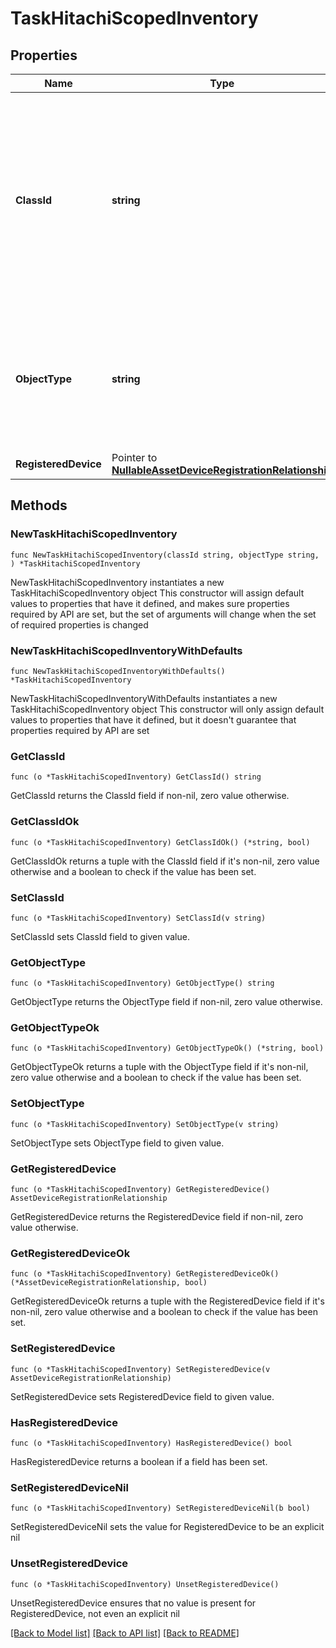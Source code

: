 # TaskHitachiScopedInventory

## Properties

Name | Type | Description | Notes
------------ | ------------- | ------------- | -------------
**ClassId** | **string** | The fully-qualified name of the instantiated, concrete type. This property is used as a discriminator to identify the type of the payload when marshaling and unmarshaling data. | [default to "task.HitachiScopedInventory"]
**ObjectType** | **string** | The fully-qualified name of the instantiated, concrete type. The value should be the same as the &#39;ClassId&#39; property. | [default to "task.HitachiScopedInventory"]
**RegisteredDevice** | Pointer to [**NullableAssetDeviceRegistrationRelationship**](AssetDeviceRegistrationRelationship.md) |  | [optional] 

## Methods

### NewTaskHitachiScopedInventory

`func NewTaskHitachiScopedInventory(classId string, objectType string, ) *TaskHitachiScopedInventory`

NewTaskHitachiScopedInventory instantiates a new TaskHitachiScopedInventory object
This constructor will assign default values to properties that have it defined,
and makes sure properties required by API are set, but the set of arguments
will change when the set of required properties is changed

### NewTaskHitachiScopedInventoryWithDefaults

`func NewTaskHitachiScopedInventoryWithDefaults() *TaskHitachiScopedInventory`

NewTaskHitachiScopedInventoryWithDefaults instantiates a new TaskHitachiScopedInventory object
This constructor will only assign default values to properties that have it defined,
but it doesn't guarantee that properties required by API are set

### GetClassId

`func (o *TaskHitachiScopedInventory) GetClassId() string`

GetClassId returns the ClassId field if non-nil, zero value otherwise.

### GetClassIdOk

`func (o *TaskHitachiScopedInventory) GetClassIdOk() (*string, bool)`

GetClassIdOk returns a tuple with the ClassId field if it's non-nil, zero value otherwise
and a boolean to check if the value has been set.

### SetClassId

`func (o *TaskHitachiScopedInventory) SetClassId(v string)`

SetClassId sets ClassId field to given value.


### GetObjectType

`func (o *TaskHitachiScopedInventory) GetObjectType() string`

GetObjectType returns the ObjectType field if non-nil, zero value otherwise.

### GetObjectTypeOk

`func (o *TaskHitachiScopedInventory) GetObjectTypeOk() (*string, bool)`

GetObjectTypeOk returns a tuple with the ObjectType field if it's non-nil, zero value otherwise
and a boolean to check if the value has been set.

### SetObjectType

`func (o *TaskHitachiScopedInventory) SetObjectType(v string)`

SetObjectType sets ObjectType field to given value.


### GetRegisteredDevice

`func (o *TaskHitachiScopedInventory) GetRegisteredDevice() AssetDeviceRegistrationRelationship`

GetRegisteredDevice returns the RegisteredDevice field if non-nil, zero value otherwise.

### GetRegisteredDeviceOk

`func (o *TaskHitachiScopedInventory) GetRegisteredDeviceOk() (*AssetDeviceRegistrationRelationship, bool)`

GetRegisteredDeviceOk returns a tuple with the RegisteredDevice field if it's non-nil, zero value otherwise
and a boolean to check if the value has been set.

### SetRegisteredDevice

`func (o *TaskHitachiScopedInventory) SetRegisteredDevice(v AssetDeviceRegistrationRelationship)`

SetRegisteredDevice sets RegisteredDevice field to given value.

### HasRegisteredDevice

`func (o *TaskHitachiScopedInventory) HasRegisteredDevice() bool`

HasRegisteredDevice returns a boolean if a field has been set.

### SetRegisteredDeviceNil

`func (o *TaskHitachiScopedInventory) SetRegisteredDeviceNil(b bool)`

 SetRegisteredDeviceNil sets the value for RegisteredDevice to be an explicit nil

### UnsetRegisteredDevice
`func (o *TaskHitachiScopedInventory) UnsetRegisteredDevice()`

UnsetRegisteredDevice ensures that no value is present for RegisteredDevice, not even an explicit nil

[[Back to Model list]](../README.md#documentation-for-models) [[Back to API list]](../README.md#documentation-for-api-endpoints) [[Back to README]](../README.md)


